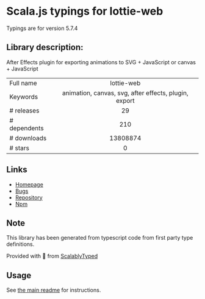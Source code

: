 
# Scala.js typings for lottie-web

Typings are for version 5.7.4

## Library description:
After Effects plugin for exporting animations to SVG + JavaScript or canvas + JavaScript

|                    |                 |
| ------------------ | :-------------: |
| Full name          | lottie-web |
| Keywords           | animation, canvas, svg, after effects, plugin, export |
| # releases         | 29 |
| # dependents       | 210 |
| # downloads        | 13808874 |
| # stars            | 0 |

## Links
- [Homepage](https://github.com/airbnb/lottie-web#readme)
- [Bugs](https://github.com/airbnb/lottie-web/issues)
- [Repository](https://github.com/airbnb/lottie-web)
- [Npm](https://www.npmjs.com/package/lottie-web)
    


## Note
This library has been generated from typescript code from first party type definitions.

Provided with :purple_heart: from [ScalablyTyped](https://github.com/oyvindberg/ScalablyTyped)

## Usage
See [the main readme](../../readme.md) for instructions.


